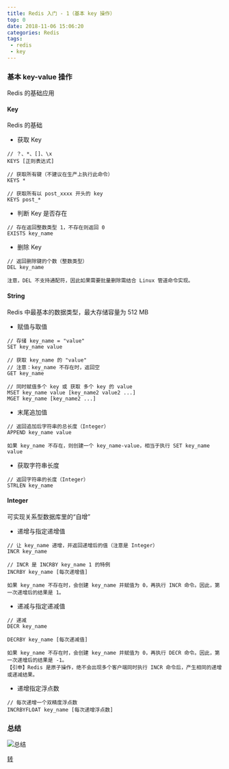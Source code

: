 ```yaml
---
title: Redis 入门 - 1（基本 key 操作）
top: 0
date: 2018-11-06 15:06:20
categories: Redis
tags:
 - redis
 - key
---
```


### **基本 key-value 操作**
Redis 的基础应用
<!--more-->
#### Key
Redis 的基础

* 获取 Key
```
// ？、*、[]、\x
KEYS [正则表达式]

// 获取所有键（不建议在生产上执行此命令）
KEYS *

// 获取所有以 post_xxxx 开头的 key
KEYS post_*
```

* 判断 Key 是否存在
```
// 存在返回整数类型 1，不存在则返回 0
EXISTS key_name
```

* 删除 Key 
```
// 返回删除键的个数（整数类型）
DEL key_name
```
    注意，DEL 不支持通配符，因此如果需要批量删除需结合 Linux 管道命令实现。

#### String
Redis 中最基本的数据类型，最大存储容量为 512 MB

* 赋值与取值
```
// 存储 key_name = "value"
SET key_name value

// 获取 key_name 的 "value"
// 注意：key_name 不存在时，返回空
GET key_name

// 同时赋值多个 key 或 获取 多个 key 的 value
MSET key_name value [key_name2 value2 ...]
MGET key_name [key_name2 ...]
```

* 末尾追加值
```
// 返回追加后字符串的总长度（Integer）
APPEND key_name value
```
    如果 key_name 不存在，则创建一个 key_name-value，相当于执行 SET key_name value

* 获取字符串长度
```
// 返回字符串的长度（Integer）
STRLEN key_name
```

#### Integer
可实现关系型数据库里的“自增”

* 递增与指定递增值
```
// 让 key_name 递增，并返回递增后的值（注意是 Integer）
INCR key_name   

// INCR 是 INCRBY key_name 1 的特例
INCRBY key_name [每次递增值]
```
    如果 key_name 不存在时，会创建 key_name 并赋值为 0，再执行 INCR 命令。因此，第一次递增后的结果是 1。

* 递减与指定递减值
```
// 递减
DECR key_name

DECRBY key_name [每次递减值]
```
    如果 key_name 不存在时，会创建 key_name 并赋值为 0，再执行 DECR 命令。因此，第一次递增后的结果是 -1。
    【引申】Redis 是原子操作，绝不会出现多个客户端同时执行 INCR 命令后，产生相同的递增或递减结果。

* 递增指定浮点数
```
// 每次递增一个双精度浮点数
INCRBYFLOAT key_name [每次递增浮点数]
```

### **总结**
![总结](http://p5tq1m3a9.bkt.clouddn.com/hexo_blog/static/redis_key.png)

[转](https://laravel-china.org/articles/8103/redis-introduction-1-basic-key-operation)